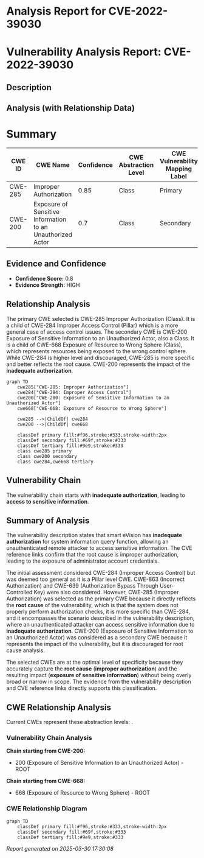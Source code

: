 # Analysis Report for CVE-2022-39030

# Vulnerability Analysis Report: CVE-2022-39030

## Description



## Analysis (with Relationship Data)

# Summary
| CWE ID | CWE Name | Confidence | CWE Abstraction Level | CWE Vulnerability Mapping Label | CWE-Vulnerability Mapping Notes |
|---|---|---|---|---|---|
| CWE-285 | Improper Authorization | 0.85 | Class | Primary | Allowed |
| CWE-200 | Exposure of Sensitive Information to an Unauthorized Actor | 0.7 | Class | Secondary | Discouraged |

## Evidence and Confidence

*   **Confidence Score:** 0.8
*   **Evidence Strength:** HIGH

## Relationship Analysis
The primary CWE selected is CWE-285 Improper Authorization (Class). It is a child of CWE-284 Improper Access Control (Pillar) which is a more general case of access control issues. The secondary CWE is CWE-200 Exposure of Sensitive Information to an Unauthorized Actor, also a Class. It is a child of CWE-668 Exposure of Resource to Wrong Sphere (Class), which represents resources being exposed to the wrong control sphere. While CWE-284 is higher level and discouraged, CWE-285 is more specific and better reflects the root cause. CWE-200 represents the impact of the **inadequate authorization**.

```mermaid
graph TD
    cwe285["CWE-285: Improper Authorization"]
    cwe284["CWE-284: Improper Access Control"]
    cwe200["CWE-200: Exposure of Sensitive Information to an Unauthorized Actor"]
    cwe668["CWE-668: Exposure of Resource to Wrong Sphere"]

    cwe285 -->|ChildOf| cwe284
    cwe200 -->|ChildOf| cwe668

    classDef primary fill:#f96,stroke:#333,stroke-width:2px
    classDef secondary fill:#69f,stroke:#333
    classDef tertiary fill:#9e9,stroke:#333
    class cwe285 primary
    class cwe200 secondary
    class cwe284,cwe668 tertiary
```

## Vulnerability Chain
The vulnerability chain starts with **inadequate authorization**, leading to **access to sensitive information**.

## Summary of Analysis
The vulnerability description states that smart eVision has **inadequate authorization** for system information query function, allowing an unauthenticated remote attacker to access sensitive information. The CVE reference links confirm that the root cause is improper authorization, leading to the exposure of administrator account credentials.

The initial assessment considered CWE-284 (Improper Access Control) but was deemed too general as it is a Pillar level CWE. CWE-863 (Incorrect Authorization) and CWE-639 (Authorization Bypass Through User-Controlled Key) were also considered. However, CWE-285 (Improper Authorization) was selected as the primary CWE because it directly reflects the **root cause** of the vulnerability, which is that the system does not properly perform authorization checks, it is more specific than CWE-284, and it encompasses the scenario described in the vulnerability description, where an unauthenticated attacker can access sensitive information due to **inadequate authorization**. CWE-200 (Exposure of Sensitive Information to an Unauthorized Actor) was considered as a secondary CWE because it represents the impact of the vulnerability, but it is discouraged for root cause analysis.

The selected CWEs are at the optimal level of specificity because they accurately capture the **root cause** (**improper authorization**) and the resulting impact (**exposure of sensitive information**) without being overly broad or narrow in scope. The evidence from the vulnerability description and CVE reference links directly supports this classification.


## CWE Relationship Analysis

Current CWEs represent these abstraction levels: .


### Vulnerability Chain Analysis

**Chain starting from CWE-200:**
- 200 (Exposure of Sensitive Information to an Unauthorized Actor) - ROOT


**Chain starting from CWE-668:**
- 668 (Exposure of Resource to Wrong Sphere) - ROOT



### CWE Relationship Diagram

```mermaid
graph TD
    classDef primary fill:#f96,stroke:#333,stroke-width:2px
    classDef secondary fill:#69f,stroke:#333
    classDef tertiary fill:#9e9,stroke:#333
```



*Report generated on 2025-03-30 17:30:08*
